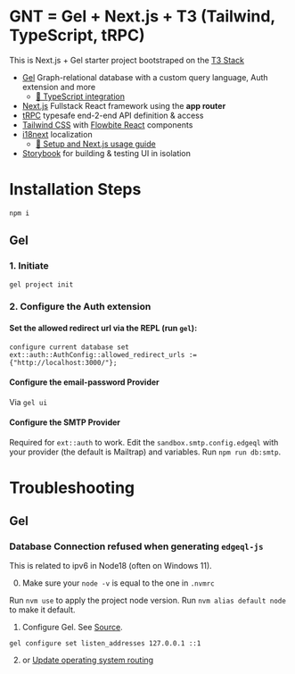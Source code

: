 # GNT = Gel + Next.js + T3 (Tailwind, TypeScript, tRPC)

This is Next.js + Gel starter project bootstraped on the [T3 Stack](https://create.t3.gg/)

- [Gel](https://www.geldata.com/) Graph-relational database with a custom query language, Auth extension and more
  - [📄 TypeScript integration](docs/gel.md)
- [Next.js](https://nextjs.org) Fullstack React framework using the **app router**
- [tRPC](https://trpc.io) typesafe end-2-end API definition & access
- [Tailwind CSS](https://tailwindcss.com) with [Flowbite React](https://www.flowbite-react.com/) components
- [i18next](https://www.i18next.com) localization
  - [📄 Setup and Next.js usage guide](docs/i18n.md)
- [Storybook](https://storybook.js.org) for building & testing UI in isolation

# Installation Steps

```
npm i
```

## Gel

### 1. Initiate

`gel project init`

### 2. Configure the Auth extension

#### Set the allowed redirect url via the REPL (run `gel`):

```edgeql
configure current database set ext::auth::AuthConfig::allowed_redirect_urls := {"http://localhost:3000/"};
```

#### Configure the email-password Provider

Via `gel ui`

#### Configure the SMTP Provider

Required for `ext::auth` to work.
Edit the `sandbox.smtp.config.edgeql` with your provider (the default is Mailtrap) and variables.
Run `npm run db:smtp`.

# Troubleshooting

## Gel

### Database Connection refused when generating `edgeql-js`

This is related to ipv6 in Node18 (often on Windows 11).

0. Make sure your `node -v` is equal to the one in `.nvmrc`

Run `nvm use` to apply the project node version.
Run `nvm alias default node` to make it default.

1.  Configure Gel. See [Source](https://github.com/edgedb/edgedb-js/issues/376#issuecomment-1173840632).

```
gel configure set listen_addresses 127.0.0.1 ::1
```

2. or [Update operating system routing](https://github.com/nodejs/node/issues/40537#issuecomment-1706257550)
